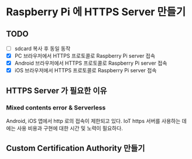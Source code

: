 # Raspberry Pi 에 HTTPS Server 만들기
## TODO
* [ ] sdcard 복사 후 동일 동작
* [x] PC 브라우저에서 HTTPS 프로토콜로 Raspberry Pi server 접속
* [x] Android 브라우저에서 HTTPS 프로토콜로 Raspberry Pi server 접속
* [x] iOS 브라우저에서 HTTPS 프로토콜로 Raspberry Pi server 접속
## HTTPS Server 가 필요한 이유
### Mixed contents error & Serverless
Android, iOS 앱에서 http 로의 접속이 제한되고 있다.
IoT https 서버를 사용하는 데에는 사용 비용과 구현에 대한 시간 및 노력이 필요하다.
## Custom Certification Authority 만들기
